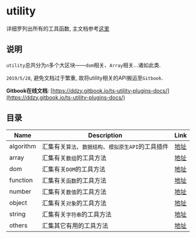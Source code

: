 # utility

详细罗列出所有的工具函数, 主文档参考[这里](../README.md)

## 说明

`utility`总共分为`n`多个大区块——`dom`相关、`Array`相关...诸如此类.

`2019/5/28`, 避免文档过于繁重, 故将utility相关的API搬运至`Gitbook`.

**Gitbook在线文档**: [https://ddzy.gitbook.io/ts-utility-plugins-docs/](https://ddzy.gitbook.io/ts-utility-plugins-docs/)

## 目录

| Name      | Description                                         | Link                |
| --------- | --------------------------------------------------- | ------------------- |
| algorithm | 汇集有关`算法`、`数据结构`、`模拟原生API`的工具插件 | [地址](./algorithm) |
| array     | 汇集有关`数组`的工具方法                            | [地址](./array)     |
| dom       | 汇集有关`DOM`的工具方法                             | [地址](./dom)       |
| function  | 汇集有关`函数`的工具方法                            | [地址](./function)  |
| number    | 汇集有关`数值`的工具方法                            | [地址](./number)    |
| object    | 汇集有关`对象`的工具方法                            | [地址](./object)    |
| string    | 汇集有关`字符串`的工具方法                          | [地址](./string)    |
| others    | 汇集其它有用的工具方法                              | [地址](./others)    |